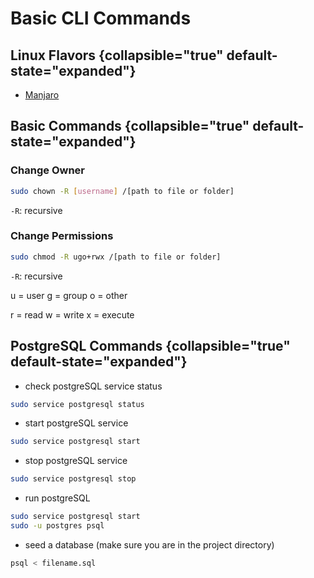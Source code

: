 # Basic CLI Commands

## Linux Flavors {collapsible="true" default-state="expanded"}

- [Manjaro](Manjaro-Linux-Overview.md)

## Basic Commands {collapsible="true" default-state="expanded"}

### Change Owner

```bash
sudo chown -R [username] /[path to file or folder]
```

`-R`: recursive

### Change Permissions

```bash
sudo chmod -R ugo+rwx /[path to file or folder]
```

`-R`: recursive

u = user g = group o = other

r = read w = write x = execute

## PostgreSQL Commands {collapsible="true" default-state="expanded"}

- check postgreSQL service status

```bash
sudo service postgresql status
```

- start postgreSQL service

```bash
sudo service postgresql start
```

- stop postgreSQL service

```bash
sudo service postgresql stop
```

- run postgreSQL

```bash
sudo service postgresql start
sudo -u postgres psql
```

- seed a database (make sure you are in the project directory)

```bash
psql < filename.sql
```

<seealso>
    <!--Provide links to related how-to guides, overviews, and tutorials.-->
</seealso>